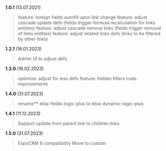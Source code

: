 **1.0.1** (13.07.2021)
> feature: foreign fields autofill upon link change
> feature: adjust cascade update defs (fields trigger formula recalculation for links entities)
> feature: adjust cascade remove links (fields trigger removal of links entities)
> feature: adjust related links defs (links to be filtered by other links)

**1.2.1** (16.01.2023)
> Admin UI to adjust defs

**1.3.0** (16.02.2023)
> optimize: adjust for less defs
> feature: hidden filters
> code improvements

**1.4.0** (31.07.2023)
> rename** ebla-fields-logic-plus to ebla-dynamic-logic-plus

**1.4.1** (11.12.2023)
> Support update from parent link to children links


**1.5.0** (31.07.2023)
> EspoCRM 8 compatibility
> Move to custom
